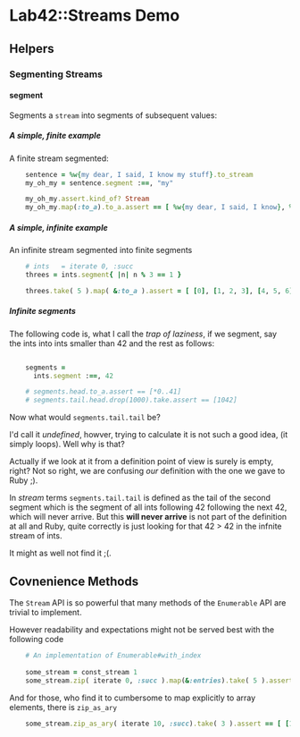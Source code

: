 # Lab42::Streams Demo

## Helpers

### Segmenting Streams

#### segment

Segments a `stream` into segments of subsequent values:


##### A simple, finite example

A finite stream segmented:

```ruby
    sentence = %w{my dear, I said, I know my stuff}.to_stream
    my_oh_my = sentence.segment :==, "my"

    my_oh_my.assert.kind_of? Stream
    my_oh_my.map(:to_a).to_a.assert == [ %w{my dear, I said, I know}, %w{my stuff} ]
```

##### A simple, infinite example

An infinite stream segmented into finite segments

```ruby
    # ints   = iterate 0, :succ
    threes = ints.segment{ |n| n % 3 == 1 }

    threes.take( 5 ).map( &:to_a ).assert = [ [0], [1, 2, 3], [4, 5, 6], [7,8,9,], [10, 11, 12]]
```

##### Infinite segments

The following code is, what I call the _trap of laziness_, if we segment, say the ints into ints smaller than 42 and
the rest as follows:

```ruby

    segments =
      ints.segment :==, 42

    # segments.head.to_a.assert == [*0..41]
    # segments.tail.head.drop(1000).take.assert == [1042]
```

Now what would `segments.tail.tail` be?


I'd call it _undefined_, howver, trying to calculate it is not such a good idea, (it simply loops).
Well why is that?

Actually if we look at it from a definition point of view is surely is empty, right? Not so right, we
are confusing _our_ definition with the one we gave to Ruby ;).

In _stream_ terms `segments.tail.tail` is defined as the tail of the second segment which is the segment of all
ints following 42 following the next 42, which will never arrive. But this **will never arrive** is not part of
the definition at all and Ruby, quite correctly is just looking for that 42 > 42 in the infnite stream of ints.

It might as well not find it ;(.


## Covnenience Methods

The `Stream` API is so powerful that many methods of the `Enumerable` API are trivial to implement.

However readability and expectations might not be served best with the following code

```ruby
    # An implementation of Enumerable#with_index
    
    some_stream = const_stream 1
    some_stream.zip( iterate 0, :succ ).map(&:entries).take( 5 ).assert == [ [1, 0], [1, 1], [1, 2], [1, 3], [1, 4] ]
```

And for those, who find it to cumbersome to map explicitly to array elements, there is `zip_as_ary` 

```ruby
    some_stream.zip_as_ary( iterate 10, :succ).take( 3 ).assert == [ [1, 10], [1, 11], [1, 12] ]
```

